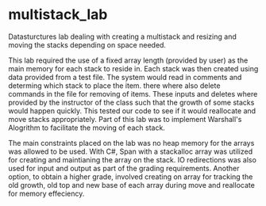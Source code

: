 # multistack_lab
Datasturctures lab dealing with creating a multistack and resizing and moving the stacks depending on space needed.

This lab required the use of a fixed array length (provided by user) as the main memory for each stack to reside in. Each stack was then created using data provided from a test file. The system would read in comments and determing which stack to place the item. there where also delete commands in the file for removing of items. These inputs and deletes where provided by the instructor of the class such that the growth of some stacks would happen quickly. This tested our code to see if it would reallocate and move stacks appropriately. Part of this lab was to implement Warshall's Alogrithm to facilitate the moving of each stack. 

The main constraints placed on the lab was no heap memory for the arrays was allowed to be used. With C#, Span<T> with a stackalloc array was utilized for creating and maintianing the array on the stack. IO redirections was also used for input and output as part of the grading requirements. Another option, to obtain a higher grade, involved creating on array for tracking the old growth, old top and new base of each array during move and reallocate for memory effeciency.
